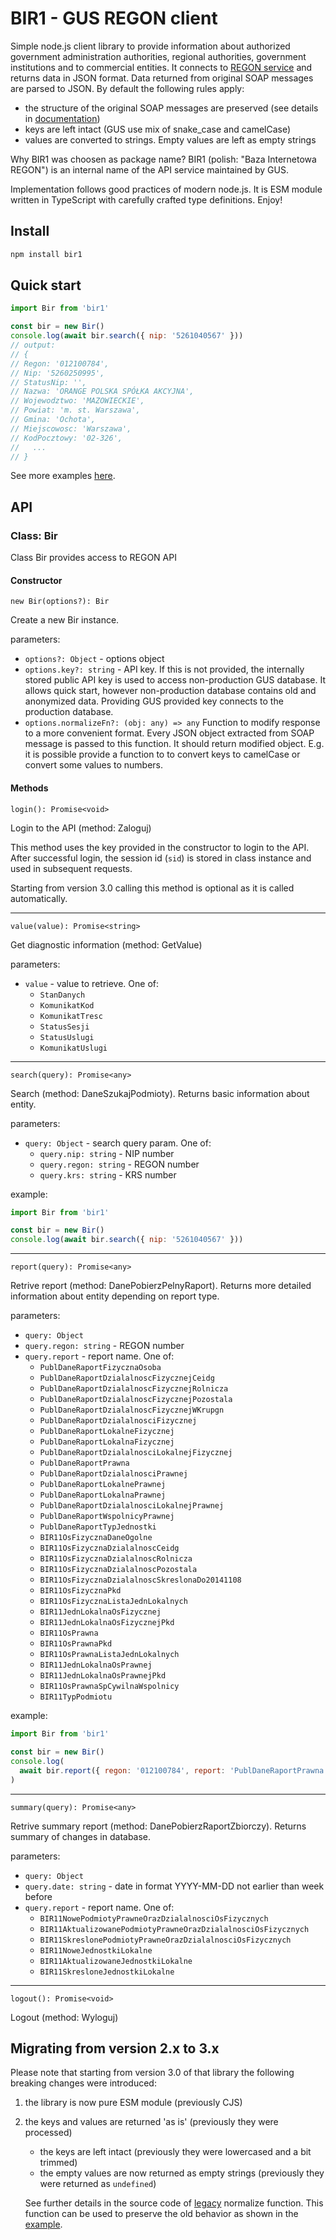 # BIR1 - GUS REGON client

Simple node.js client library to provide information about authorized government
administration authorities, regional authorities, government institutions and to
commercial entities. It connects to
[REGON service](https://api.stat.gov.pl/Home/RegonApi?lang=en) and returns data
in JSON format. Data returned from original SOAP messages are parsed to JSON. By
default the following rules apply:

- the structure of the original SOAP messages are preserved (see details in
  [documentation](https://api.stat.gov.pl/Content/files/regon/GUS-Regon-UslugaBIR11-dokumentacja_v1.32.zip))
- keys are left intact (GUS use mix of snake_case and camelCase)
- values are converted to strings. Empty values are left as empty strings

Why BIR1 was choosen as package name? BIR1 (polish: "Baza Internetowa REGON") is
an internal name of the API service maintained by GUS.

Implementation follows good practices of modern node.js. It is ESM module
written in TypeScript with carefully crafted type definitions. Enjoy!

## Install

```bash
npm install bir1
```

## Quick start

```js
import Bir from 'bir1'

const bir = new Bir()
console.log(await bir.search({ nip: '5261040567' }))
// output:
// {
// Regon: '012100784',
// Nip: '5260250995',
// StatusNip: '',
// Nazwa: 'ORANGE POLSKA SPÓŁKA AKCYJNA',
// Wojewodztwo: 'MAZOWIECKIE',
// Powiat: 'm. st. Warszawa',
// Gmina: 'Ochota',
// Miejscowosc: 'Warszawa',
// KodPocztowy: '02-326',
//   ...
// }
```

See more examples [here](./examples).

## API

### Class: Bir

Class Bir provides access to REGON API

#### Constructor

`new Bir(options?): Bir`

Create a new Bir instance.

parameters:

- `options?: Object` - options object
- `options.key?: string` - API key. If this is not provided, the internally
  stored public API key is used to access non-production GUS database. It allows
  quick start, however non-production database contains old and anonymized data.
  Providing GUS provided key connects to the production database.
- `options.normalizeFn?: (obj: any) => any` Function to modify response to a
  more convenient format. Every JSON object extracted from SOAP message is
  passed to this function. It should return modified object. E.g. it is possible
  provide a function to to convert keys to camelCase or convert some values to
  numbers.

#### Methods

`login(): Promise<void>`

Login to the API (method: Zaloguj)

This method uses the key provided in the constructor to login to the API. After
successful login, the session id (`sid`) is stored in class instance and used in
subsequent requests.

Starting from version 3.0 calling this method is optional as it is called
automatically.

---

`value(value): Promise<string>`

Get diagnostic information (method: GetValue)

parameters:

- `value` - value to retrieve. One of:
  - `StanDanych`
  - `KomunikatKod`
  - `KomunikatTresc`
  - `StatusSesji`
  - `StatusUslugi`
  - `KomunikatUslugi`

---

`search(query): Promise<any>`

Search (method: DaneSzukajPodmioty). Returns basic information about entity.

parameters:

- `query: Object` - search query param. One of:
  - `query.nip: string` - NIP number
  - `query.regon: string` - REGON number
  - `query.krs: string` - KRS number

example:

```js
import Bir from 'bir1'

const bir = new Bir()
console.log(await bir.search({ nip: '5261040567' }))
```

---

`report(query): Promise<any>`

Retrive report (method: DanePobierzPelnyRaport). Returns more detailed
information about entity depending on report type.

parameters:

- `query: Object`
- `query.regon: string` - REGON number
- `query.report` - report name. One of:
  - `PublDaneRaportFizycznaOsoba`
  - `PublDaneRaportDzialalnoscFizycznejCeidg`
  - `PublDaneRaportDzialalnoscFizycznejRolnicza`
  - `PublDaneRaportDzialalnoscFizycznejPozostala`
  - `PublDaneRaportDzialalnoscFizycznejWKrupgn`
  - `PublDaneRaportDzialalnosciFizycznej`
  - `PublDaneRaportLokalneFizycznej`
  - `PublDaneRaportLokalnaFizycznej`
  - `PublDaneRaportDzialalnosciLokalnejFizycznej`
  - `PublDaneRaportPrawna`
  - `PublDaneRaportDzialalnosciPrawnej`
  - `PublDaneRaportLokalnePrawnej`
  - `PublDaneRaportLokalnaPrawnej`
  - `PublDaneRaportDzialalnosciLokalnejPrawnej`
  - `PublDaneRaportWspolnicyPrawnej`
  - `PublDaneRaportTypJednostki`
  - `BIR11OsFizycznaDaneOgolne`
  - `BIR11OsFizycznaDzialalnoscCeidg`
  - `BIR11OsFizycznaDzialalnoscRolnicza`
  - `BIR11OsFizycznaDzialalnoscPozostala`
  - `BIR11OsFizycznaDzialalnoscSkreslonaDo20141108`
  - `BIR11OsFizycznaPkd`
  - `BIR11OsFizycznaListaJednLokalnych`
  - `BIR11JednLokalnaOsFizycznej`
  - `BIR11JednLokalnaOsFizycznejPkd`
  - `BIR11OsPrawna`
  - `BIR11OsPrawnaPkd`
  - `BIR11OsPrawnaListaJednLokalnych`
  - `BIR11JednLokalnaOsPrawnej`
  - `BIR11JednLokalnaOsPrawnejPkd`
  - `BIR11OsPrawnaSpCywilnaWspolnicy`
  - `BIR11TypPodmiotu`

example:

```js
import Bir from 'bir1'

const bir = new Bir()
console.log(
  await bir.report({ regon: '012100784', report: 'PublDaneRaportPrawna' })
)
```

---

`summary(query): Promise<any>`

Retrive summary report (method: DanePobierzRaportZbiorczy). Returns summary of
changes in database.

parameters:

- `query: Object`
- `query.date: string` - date in format YYYY-MM-DD not earlier than week before
- `query.report` - report name. One of:
  - `BIR11NowePodmiotyPrawneOrazDzialalnosciOsFizycznych`
  - `BIR11AktualizowanePodmiotyPrawneOrazDzialalnosciOsFizycznych`
  - `BIR11SkreslonePodmiotyPrawneOrazDzialalnosciOsFizycznych`
  - `BIR11NoweJednostkiLokalne`
  - `BIR11AktualizowaneJednostkiLokalne`
  - `BIR11SkresloneJednostkiLokalne`

---

`logout(): Promise<void>`

Logout (method: Wyloguj)

## Migrating from version 2.x to 3.x

Please note that starting from version 3.0 of that library the following
breaking changes were introduced:

1. the library is now pure ESM module (previously CJS)
2. the keys and values are returned 'as is' (previously they were processed)

   - the keys are left intact (previously they were lowercased and a bit
     trimmed)
   - the empty values are now returned as empty strings (previously they were
     returned as `undefined`)

   See further details in the source code of [legacy](src/normalize.ts)
   normalize function. This function can be used to preserve the old behavior as
   shown in the [example](examples/legacy.js).
